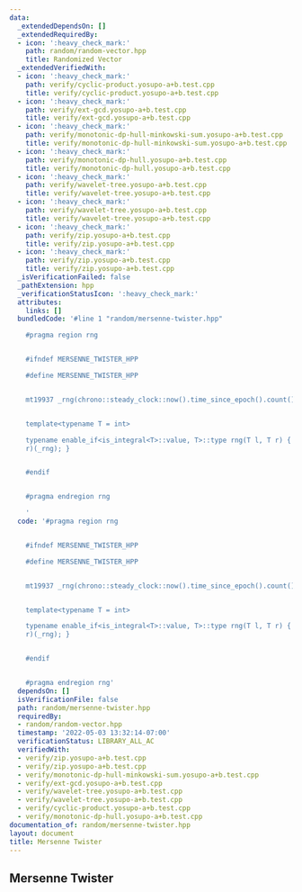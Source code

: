 ```yaml
---
data:
  _extendedDependsOn: []
  _extendedRequiredBy:
  - icon: ':heavy_check_mark:'
    path: random/random-vector.hpp
    title: Randomized Vector
  _extendedVerifiedWith:
  - icon: ':heavy_check_mark:'
    path: verify/cyclic-product.yosupo-a+b.test.cpp
    title: verify/cyclic-product.yosupo-a+b.test.cpp
  - icon: ':heavy_check_mark:'
    path: verify/ext-gcd.yosupo-a+b.test.cpp
    title: verify/ext-gcd.yosupo-a+b.test.cpp
  - icon: ':heavy_check_mark:'
    path: verify/monotonic-dp-hull-minkowski-sum.yosupo-a+b.test.cpp
    title: verify/monotonic-dp-hull-minkowski-sum.yosupo-a+b.test.cpp
  - icon: ':heavy_check_mark:'
    path: verify/monotonic-dp-hull.yosupo-a+b.test.cpp
    title: verify/monotonic-dp-hull.yosupo-a+b.test.cpp
  - icon: ':heavy_check_mark:'
    path: verify/wavelet-tree.yosupo-a+b.test.cpp
    title: verify/wavelet-tree.yosupo-a+b.test.cpp
  - icon: ':heavy_check_mark:'
    path: verify/wavelet-tree.yosupo-a+b.test.cpp
    title: verify/wavelet-tree.yosupo-a+b.test.cpp
  - icon: ':heavy_check_mark:'
    path: verify/zip.yosupo-a+b.test.cpp
    title: verify/zip.yosupo-a+b.test.cpp
  - icon: ':heavy_check_mark:'
    path: verify/zip.yosupo-a+b.test.cpp
    title: verify/zip.yosupo-a+b.test.cpp
  _isVerificationFailed: false
  _pathExtension: hpp
  _verificationStatusIcon: ':heavy_check_mark:'
  attributes:
    links: []
  bundledCode: '#line 1 "random/mersenne-twister.hpp"

    #pragma region rng


    #ifndef MERSENNE_TWISTER_HPP

    #define MERSENNE_TWISTER_HPP


    mt19937 _rng(chrono::steady_clock::now().time_since_epoch().count());


    template<typename T = int>

    typename enable_if<is_integral<T>::value, T>::type rng(T l, T r) { return uniform_int_distribution<T>(l,
    r)(_rng); }


    #endif


    #pragma endregion rng

    '
  code: '#pragma region rng


    #ifndef MERSENNE_TWISTER_HPP

    #define MERSENNE_TWISTER_HPP


    mt19937 _rng(chrono::steady_clock::now().time_since_epoch().count());


    template<typename T = int>

    typename enable_if<is_integral<T>::value, T>::type rng(T l, T r) { return uniform_int_distribution<T>(l,
    r)(_rng); }


    #endif


    #pragma endregion rng'
  dependsOn: []
  isVerificationFile: false
  path: random/mersenne-twister.hpp
  requiredBy:
  - random/random-vector.hpp
  timestamp: '2022-05-03 13:32:14-07:00'
  verificationStatus: LIBRARY_ALL_AC
  verifiedWith:
  - verify/zip.yosupo-a+b.test.cpp
  - verify/zip.yosupo-a+b.test.cpp
  - verify/monotonic-dp-hull-minkowski-sum.yosupo-a+b.test.cpp
  - verify/ext-gcd.yosupo-a+b.test.cpp
  - verify/wavelet-tree.yosupo-a+b.test.cpp
  - verify/wavelet-tree.yosupo-a+b.test.cpp
  - verify/cyclic-product.yosupo-a+b.test.cpp
  - verify/monotonic-dp-hull.yosupo-a+b.test.cpp
documentation_of: random/mersenne-twister.hpp
layout: document
title: Mersenne Twister
---
```


## Mersenne Twister